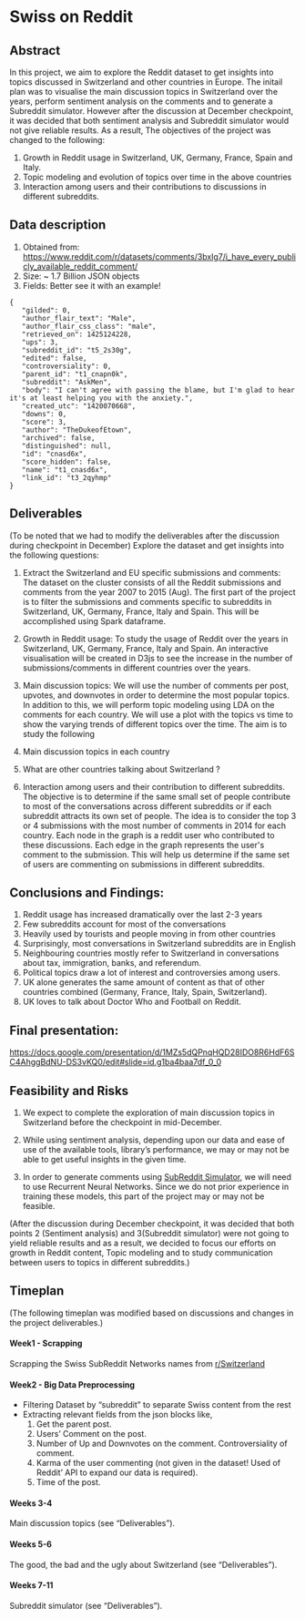 # Swiss on Reddit
## Abstract
In this project, we aim to explore the Reddit dataset to get insights into topics discussed in Switzerland and other countries in Europe.
The initail plan was to visualise the main discussion topics in Switzerland over the years, perform sentiment analysis on the comments and to generate a Subreddit simulator. However after the discussion at December checkpoint, it was decided that both sentiment analysis and Subreddit simulator would not give reliable results. As a result, The objectives of the project was changed to the following:

1. Growth in Reddit usage in Switzerland, UK, Germany, France, Spain and Italy.
2. Topic modeling and evolution of topics over time in the above countries
3. Interaction among users and their contributions to discussions in different subreddits.


## Data description
1. Obtained from: https://www.reddit.com/r/datasets/comments/3bxlg7/i_have_every_publicly_available_reddit_comment/
2. Size: ~ 1.7 Billion JSON objects
3. Fields:  Better see it with an example!
```
{
   "gilded": 0,
   "author_flair_text": "Male",
   "author_flair_css_class": "male",
   "retrieved_on": 1425124228,
   "ups": 3,
   "subreddit_id": "t5_2s30g",
   "edited": false,
   "controversiality": 0,
   "parent_id": "t1_cnapn0k",
   "subreddit": "AskMen",
   "body": "I can't agree with passing the blame, but I'm glad to hear it's at least helping you with the anxiety.",
   "created_utc": "1420070668",
   "downs": 0,
   "score": 3,
   "author": "TheDukeofEtown",
   "archived": false,
   "distinguished": null,
   "id": "cnasd6x",
   "score_hidden": false,
   "name": "t1_cnasd6x",
   "link_id": "t3_2qyhmp"
}
```


## Deliverables
(To be noted that we had to modify the deliverables after the discussion during checkpoint in December)
Explore the dataset and get insights into the following questions:

1. Extract the Switzerland and EU specific submissions and comments: The dataset on the cluster consists of all the Reddit submissions and comments from the year 2007 to 2015 (Aug). The first part of the project is to filter the submissions and comments specific to subreddits in Switzerland, UK, Germany, France, Italy and Spain. This will be accomplished using Spark dataframe.

2. Growth in Reddit usage: To study the usage of Reddit over the years in Switzerland, UK, Germany, France, Italy and Spain. An interactive visualisation will be created in D3js to see the increase in the number of submissions/comments in different countries over the years. 

3. Main discussion topics: We will use the number of comments per post, upvotes, and downvotes in order to determine the most popular topics. In addition to this, we will perform topic modeling using LDA on the comments for each country. We will use a plot with the topics vs time to show the varying trends of different topics over the time.
The aim is to study the following
  1.  Main discussion topics in each country
  2.  What are other countries talking about Switzerland ?


4. Interaction among users and their contribution to different subreddits. The objective is to determine if the same small set of people contribute to most of the conversations across different subreddits or if each subreddit attracts its own set of people. The idea is to consider the top 3 or 4 submissions with the most number of comments in 2014 for each country. Each node in the graph is a reddit user who contributed to these discussions. Each edge in the graph represents the user's comment to the submission. This will help us determine if the same set of users are commenting on submissions in different subreddits. 


## Conclusions and Findings:
1. Reddit usage has increased dramatically over the last 2-3 years
2. Few subreddits account for most of the conversations
3. Heavily used by tourists and people moving in from other countries
4. Surprisingly, most conversations in Switzerland subreddits are in English
5. Neighbouring countries mostly refer to Switzerland in conversations about tax, immigration, banks, and referendum.
6. Political topics draw a lot of interest and controversies among users.
7. UK alone generates the same amount of content as that of other countries combined (Germany, France, Italy, Spain, Switzerland).
8. UK loves to talk about Doctor Who and Football on Reddit.

## Final presentation:
https://docs.google.com/presentation/d/1MZs5dQPnqHQD28IDO8R6HdF6SC4AhggBdNU-DS3vKQ0/edit#slide=id.g1ba4baa7df_0_0

## Feasibility and Risks
1. We expect to complete the exploration of main discussion topics in Switzerland before the checkpoint in mid-December.


2. While using sentiment analysis, depending upon our data and ease of use of the available tools, library’s performance, we may or may not be able to get useful insights in the given time.


3. In order to generate comments using [SubReddit Simulator](https://www.reddit.com/r/SubredditSimulator/comments/3g9ioz/what_is_rsubredditsimulator/), we will need to use Recurrent Neural Networks. Since we do not prior experience in training these models, this part of the project may or may not be feasible.

(After the discussion during December checkpoint, it was decided that both points 2 (Sentiment analysis) and 3(Subreddit simulator) were not going to yield reliable results and as a result, we decided to focus our efforts on growth in Reddit content, Topic modeling and to study communication between users to topics in different subreddits.)

## Timeplan
(The following timeplan was modified based on discussions and changes in the project deliverables.)
#### Week1 - Scrapping
Scrapping the Swiss SubReddit Networks names from [r/Switzerland](https://www.reddit.com/r/Switzerland/)

#### Week2 - Big Data Preprocessing
* Filtering Dataset by “subreddit” to separate Swiss content from the rest
* Extracting relevant fields from the json blocks like,
  1. Get the parent post.
  2. Users’ Comment on the post.
  3. Number of Up and Downvotes on the comment.
Controversiality of comment.
  4. Karma of the user commenting (not given in the dataset! Used of Reddit’ API to expand our data is required).
  5. Time of the post.
  
#### Weeks 3-4
Main discussion topics (see “Deliverables”).

#### Weeks 5-6
The good, the bad and the ugly about Switzerland (see “Deliverables”).

#### Weeks 7-11
Subreddit simulator (see “Deliverables”).



